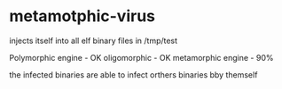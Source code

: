 # metamotphic-virus

injects itself into all elf binary files  in /tmp/test

Polymorphic engine      - OK
oligomorphic      - OK
metamorphic engine      - 90%


the infected binaries are able to infect orthers binaries bby themself
